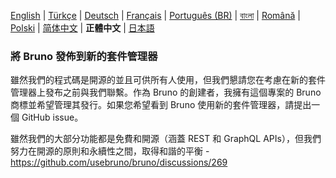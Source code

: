[English](../../publishing.md)
| [Türkçe](./publishing_tr.md)
| [Deutsch](./publishing_de.md)
| [Français](./publishing_fr.md)
| [Português (BR)](./publishing_pt_br.md)
| [বাংলা](./publishing_bn.md)
| [Română](./publishing_ro.md)
| [Polski](./publishing_pl.md)
| [简体中文](./publishing_cn.md)
| **正體中文**
| [日本語](./publishing_ja.md)

### 將 Bruno 發佈到新的套件管理器

雖然我們的程式碼是開源的並且可供所有人使用，但我們懇請您在考慮在新的套件管理器上發布之前與我們聯繫。作為 Bruno 的創建者，我擁有這個專案的 Bruno 商標並希望管理其發行。如果您希望看到 Bruno 使用新的套件管理器，請提出一個 GitHub issue。

雖然我們的大部分功能都是免費和開源（涵蓋 REST 和 GraphQL APIs），但我們努力在開源的原則和永續性之間，取得和諧的平衡 - https://github.com/usebruno/bruno/discussions/269
